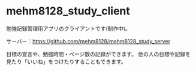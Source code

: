 # mehm8128_study_client
勉強記録管理用アプリのクライアントです(制作中)。

サーバー：https://github.com/mehm8128/mehm8128_study_server

目標の宣言や、勉強時間・ページ数の記録ができます。
他の人の目標や記録を見たり「いいね」をつけたりすることもできます。
